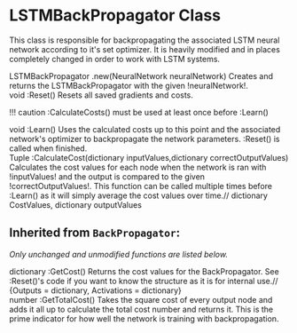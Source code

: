 # **LSTMBackPropagator Class**
This class is responsible for backpropagating the associated LSTM neural network according to it's set optimizer. It is heavily modified and in places completely changed in order to work with LSTM systems.

<div class=functionDoc>
LSTMBackPropagator .new(NeuralNetwork neuralNetwork)
Creates and returns the LSTMBackPropagator with the given !neuralNetwork!.
</div>

<div class=functionDoc>
void :Reset()
Resets all saved gradients and costs.
</div>

!!! caution
    :CalculateCosts() must be used at least once before :Learn()
<div class=functionDoc>
void :Learn()
Uses the calculated costs up to this point and the associated network's optimizer to backpropagate the network parameters. :Reset() is called when finished.
</div>

<div class=functionDoc>
Tuple :CalculateCost(dictionary inputValues,dictionary correctOutputValues)
Calculates the cost values for each node when the network is ran with !inputValues! and the output is compared to the given !correctOutputValues!. This function can be called multiple times before :Learn() as it will simply average the cost values over time.//
dictionary CostValues, dictionary outputValues
</div>

## Inherited from <code class=funcName>BackPropagator</code>:
<i>Only unchanged and unmodified functions are listed below.</i>

<div class=functionDoc>
dictionary :GetCost()
Returns the cost values for the BackPropagator. See :Reset()'s code if you want to know the structure as it is for internal use.//
{Outputs = dictionary, Activations = dictionary}
</div>

<div class=functionDoc>
number :GetTotalCost()
Takes the square cost of every output node and adds it all up to calculate the total cost number and returns it. This is the prime indicator for how well the network is training with backpropagation.
</div>